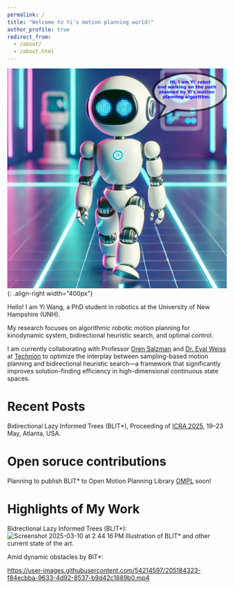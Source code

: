 ```yaml
---
permalink: /
title: "Welcome to Yi's motion planning world!"
author_profile: true
redirect_from: 
  - /about/
  - /about.html
---
```


![Illustration of combining vision and language modalities](/images/funny.png){: .align-right width="400px"}

Hello! I am Yi Wang, a PhD student in robotics at the University of New Hampshire (UNH). 

My research focuses on algorithmic robotic motion planning for kinodynamic system, bidirectional heuristic search, and optimal control. 

I am currently collaborating with Professor [Oren Salzman](https://orensalzman.com/) and [Dr. Eyal Weiss](https://sites.google.com/view/eyal-weiss) at [Technion](https://www.technion.ac.il/en/) to optimize the interplay between sampling-based motion planning and bidirectional heuristic search—a framework that significantly improves solution-finding efficiency in high-dimensional continuous state spaces.

Recent Posts
======
Bidirectional Lazy Informed Trees (BLIT*), Proceeding of [ICRA 2025](https://2025.ieee-icra.org/), 19–23 May, Atlanta, USA.

Open soruce contributions
======
Planning to publish BLIT* to Open Motion Planning Library [OMPL](https://ompl.kavrakilab.org/) soon!

Highlights of My Work
======
Bidrectional Lazy Informed Trees (BLIT*):
<img width="1038" alt="Screenshot 2025-03-10 at 2 44 16 PM" src="https://github.com/user-attachments/assets/4877395f-98f2-4f09-bd78-3afe1f76981d" />
Illustration of BLIT* and other current state of the art.

Amid dynamic obstacles by BIT*:

https://user-images.githubusercontent.com/54214597/205184323-f84ecbba-9633-4d92-8537-b9d42c1889b0.mp4





